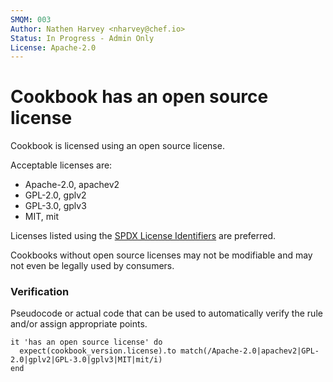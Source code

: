 ```yaml
---
SMQM: 003
Author: Nathen Harvey <nharvey@chef.io>
Status: In Progress - Admin Only
License: Apache-2.0
---
```


# Cookbook has an open source license

Cookbook is licensed using an open source license.

Acceptable licenses are:

* Apache-2.0, apachev2
* GPL-2.0, gplv2
* GPL-3.0, gplv3
* MIT, mit

Licenses listed using the [SPDX License Identifiers](https://spdx.org/licenses/) are preferred.

Cookbooks without open source licenses may not be modifiable and may not even be legally used by consumers.

### Verification

Pseudocode or actual code that can be used to automatically verify the rule and/or assign appropriate points.

    it 'has an open source license' do
      expect(cookbook_version.license).to match(/Apache-2.0|apachev2|GPL-2.0|gplv2|GPL-3.0|gplv3|MIT|mit/i)
    end
